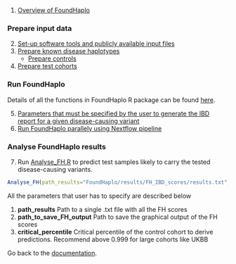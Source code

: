 1. [Overview of FoundHaplo](https://github.com/bahlolab/FoundHaplo/blob/main/Documentation/Overview%20of%20FoundHaplo.md)

### Prepare input data

2. [Set-up software tools and publicly available input files](https://github.com/bahlolab/FoundHaplo/blob/main/Documentation/Publicly%20available%20Input%20files%20and%20software%20tools.md)
3. [Prepare known disease haplotypes](https://github.com/bahlolab/FoundHaplo/blob/main/Documentation/Prepare%20known%20disease%20haplotypes.md) 
     * [Prepare controls](https://github.com/bahlolab/FoundHaplo/blob/main/Documentation/Prepare%20controls.md)
4. [Prepare test cohorts](https://github.com/bahlolab/FoundHaplo/blob/main/Documentation/Prepare%20test%20samples.md)

### Run FoundHaplo

Details of all the functions in FoundHaplo R package can be found [here](https://github.com/bahlolab/FoundHaplo/blob/main/vignettes).

5. [Parameters that must be specified by the user to generate the IBD report for a given disease-causing variant](https://github.com/bahlolab/FoundHaplo/blob/main/Documentation/Parameters%20in%20the%20algorithm.md)
6. [Run FoundHaplo parallely using Nextflow pipeline](https://github.com/bahlolab/FoundHaplo/blob/main/Documentation/Parallel%20processing.md)

### Analyse FoundHaplo results

7. Run [Analyse_FH.R](https://github.com/bahlolab/FoundHaplo/blob/main/R/Analyse_FH.R) to predict test samples likely to carry the tested disease-causing variants.

```R
Analyse_FH(path_results="FoundHaplo/results/FH_IBD_scores/results.txt",path_to_save_FH_output="FoundHaplo/results/FH_Analysis",critical_percentile=0.99)
```

All the parameters that user has to specify are described below

1. **path_results** Path to a single .txt file with all the FH scores
2. **path_to_save_FH_output** Path to save the graphical output of the FH scores 
3. **critical_percentile** Critical percentile of the control cohort to derive predictions. Recommend above 0.999 for large cohorts like UKBB

Go back to the [documentation](https://github.com/bahlolab/FoundHaplo/blob/main/Documentation/Guide%20to%20run%20FoundHaplo.md).
